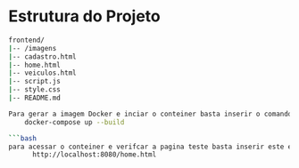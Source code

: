 # Estrutura do Projeto

```bash
frontend/
|-- /imagens
|-- cadastro.html
|-- home.html
|-- veiculos.html
|-- script.js
|-- style.css
|-- README.md
```

```bash 
Para gerar a imagem Docker e inciar o conteiner basta inserir o comando:
    docker-compose up --build

```bash
para acessar o conteiner e verifcar a pagina teste basta inserir este endereço no navegador 
      http://localhost:8080/home.html    
```

